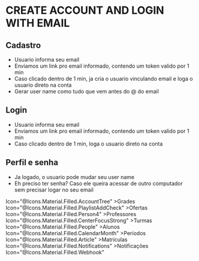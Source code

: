 # CREATE ACCOUNT AND LOGIN WITH EMAIL

## Cadastro

- Usuario informa seu email
- Enviamos um link pro email informado, contendo um token valido por 1 min
- Caso clicado dentro de 1 min, ja cria o usuario vinculando email e loga o usuario direto na conta
- Gerar user name como tudo que vem antes do @ do email

## Login

- Usuario informa seu email
- Enviamos um link pro email informado, contendo um token valido por 1 min
- Caso clicado dentro de 1 min, loga o usuario direto na conta

## Perfil e senha

- Ja logado, o usuario pode mudar seu user name
- Eh preciso ter senha? Caso ele queira acessar de outro computador sem precisar logar no seu email




Icon="@Icons.Material.Filled.AccountTree"       >Grades</MudNavLink>
Icon="@Icons.Material.Filled.PlaylistAddCheck"  >Ofertas</MudNavLink>
Icon="@Icons.Material.Filled.Person4"           >Professores</MudNavLink>
Icon="@Icons.Material.Filled.CenterFocusStrong" >Turmas</MudNavLink>
Icon="@Icons.Material.Filled.People"            >Alunos</MudNavLink>
Icon="@Icons.Material.Filled.CalendarMonth"     >Períodos</MudNavLink>
Icon="@Icons.Material.Filled.Article"           >Matrículas</MudNavLink>
Icon="@Icons.Material.Filled.Notifications"     >Notificações</MudNavLink>
Icon="@Icons.Material.Filled.Webhook"


